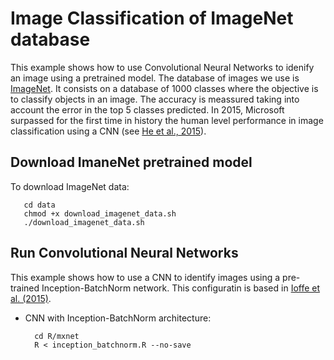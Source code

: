 # Image Classification of ImageNet database

This example shows how to use Convolutional Neural Networks to idenify an image using a pretrained model. The database of images we use is [ImageNet](http://www.image-net.org/). It consists on a database of 1000 classes where the objective is to classify objects in an image. The accuracy is meassured taking into account the error in the top 5 classes predicted. In 2015, Microsoft surpassed for the first time in history the human level performance in image classification using a CNN (see [He et al., 2015](http://arxiv.org/abs/1502.01852)).

## Download ImaneNet pretrained model 

To download ImageNet data:

       cd data
       chmod +x download_imagenet_data.sh
       ./download_imagenet_data.sh

## Run Convolutional Neural Networks

This example shows how to use a CNN to identify images using a pre-trained Inception-BatchNorm network. This configuratin is based in [Ioffe et al. (2015)](http://arxiv.org/abs/1502.03167v3).

* CNN with Inception-BatchNorm architecture:
    
        cd R/mxnet  
        R < inception_batchnorm.R --no-save  

